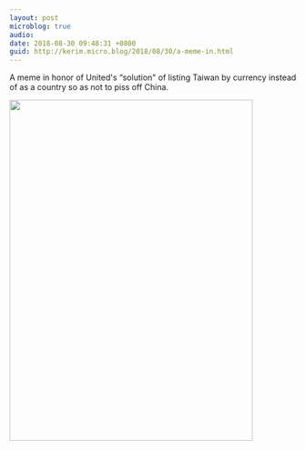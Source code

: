 ```yaml
---
layout: post
microblog: true
audio: 
date: 2018-08-30 09:48:31 +0800
guid: http://kerim.micro.blog/2018/08/30/a-meme-in.html
---
```

A meme in honor of United's “solution" of listing Taiwan by currency instead of as a country so as not to piss off China.


<img src="http://micro.oxus.net/uploads/2018/cda15e86f8.jpg" width="427" height="600" />
